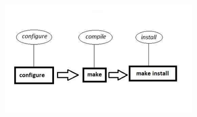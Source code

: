 ![install.jpg](../Files/Images/install.jpg "در نصب یک برنامه می‌بایست این مراحل را انجام دهید")





